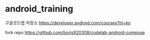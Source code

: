 # android_training

구글코드랩 저장소
https://developer.android.com/courses?hl=ko 

fork repo
https://github.com/boris920308/codelab-android-compose

